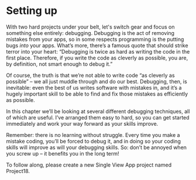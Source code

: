 # Setting up

With two hard projects under your belt, let's switch gear and focus on something else entirely: debugging. Debugging is the act of removing mistakes from your apps, so in some respects programming is the putting bugs *into* your apps. What’s more, there’s a famous quote that should strike terror into your heart: “Debugging is twice as hard as writing the code in the first place. Therefore, if you write the code as cleverly as possible, you are, by definition, not smart enough to debug it.”

Of course, the truth is that we’re not able to write code “as cleverly as possible” – we all just muddle through and do our best. Debugging, then, is inevitable: even the best of us writes software with mistakes in, and it’s a hugely important skill to be able to find and fix those mistakes as efficiently as possible.

In this chapter we’ll be looking at several different debugging techniques, all of which are useful. I’ve arranged them easy to hard, so you can get started immediately and work your way forward as your skills improve.

Remember: there is no learning without struggle. Every time you make a mistake coding, you’ll be forced to debug it, and in doing so your coding skills will improve as will your debugging skills. So: don’t be annoyed when you screw up – it benefits you in the long term!

To follow along, please create a new Single View App project named Project18.

